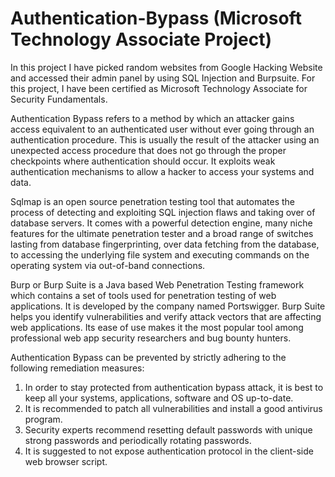 # Authentication-Bypass (Microsoft Technology Associate Project)
In this project I have picked random websites from Google Hacking Website and accessed their admin panel by using SQL Injection and Burpsuite. For this project, I have been certified as Microsoft Technology Associate for Security Fundamentals. 

Authentication Bypass refers to a method by which an attacker gains access equivalent to an authenticated user without ever going through an authentication procedure.
This is usually the result of the attacker using an unexpected access procedure that does not go through the proper checkpoints where authentication should occur.
It exploits weak authentication mechanisms to allow a hacker to access your systems and data.

Sqlmap is an open source penetration testing tool that automates the process of detecting and exploiting SQL injection flaws and taking over of database servers. It comes with a powerful detection engine, many niche features for the ultimate penetration tester and a broad range of switches lasting from database fingerprinting, over data fetching from the database, to accessing the underlying file system and executing commands on the operating system via out-of-band connections. 

Burp or Burp Suite is a Java based Web Penetration Testing framework which contains a set of tools used for penetration testing of web applications. It is developed by the company named Portswigger. Burp Suite helps you identify vulnerabilities and verify attack vectors that are affecting web applications. Its ease of use makes it the most popular tool among professional web app security researchers and bug bounty hunters. 

Authentication Bypass can be prevented by strictly adhering to the following remediation measures:
1. In order to stay protected from authentication bypass attack, it is best to keep all your systems, applications, software and OS up-to-date. 
2. It is recommended to patch all vulnerabilities and install a good antivirus program. 
3. Security experts recommend resetting default passwords with unique strong passwords and periodically rotating passwords. 
4.  It is suggested to not expose authentication protocol in the client-side web browser script.
